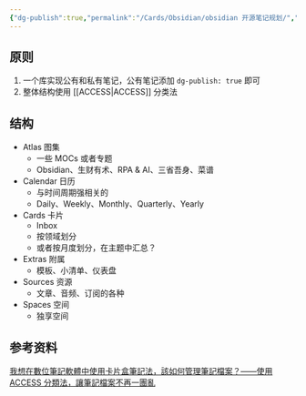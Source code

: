 ```yaml
---
{"dg-publish":true,"permalink":"/Cards/Obsidian/obsidian 开源笔记规划/","noteIcon":"1","created":"2024-04-09","updated":"2024-04-10"}
---
```


## 原则

1. 一个库实现公有和私有笔记，公有笔记添加 `dg-publish: true` 即可
2. 整体结构使用 [[ACCESS\|ACCESS]] 分类法

## 结构

- Atlas 图集
	- 一些 MOCs 或者专题
	- Obsidian、生财有术、RPA & AI、三省吾身、菜谱
- Calendar 日历
	- 与时间周期强相关的
	- Daily、Weekly、Monthly、Quarterly、Yearly
- Cards 卡片
	- Inbox
	- 按领域划分
	- 或者按月度划分，在主题中汇总？
- Extras 附属
	- 模板、小清单、仪表盘
- Sources 资源
	- 文章、音频、订阅的各种
- Spaces 空间
	- 独享空间

## 参考资料
[我想在數位筆記軟體中使用卡片盒筆記法，該如何管理筆記檔案？——使用 ACCESS 分類法，讓筆記檔案不再一團亂](https://medium.com/pm%E7%9A%84%E7%94%9F%E7%94%A2%E5%8A%9B%E5%B7%A5%E5%85%B7%E7%AE%B1/%E6%88%91%E6%83%B3%E5%9C%A8-obsidian-%E4%B8%AD%E4%BD%BF%E7%94%A8%E5%8D%A1%E7%89%87%E7%9B%92%E7%AD%86%E8%A8%98%E6%B3%95-%E8%A9%B2%E5%A6%82%E4%BD%95%E7%AE%A1%E7%90%86%E7%AD%86%E8%A8%98%E6%AA%94%E6%A1%88-821f913aa35d)
